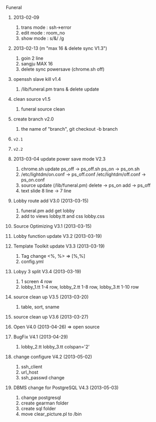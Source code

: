 Funeral

1. 2013-02-09
   1) trans mode : ssh->error
   2) edit mode : room_no
   3) show mode : s/\&/&nbsp;/g

2. 2013-02-13 (m "max 16 & delete sync V1.3")
   1) goin 2 line
   2) sangju MAX 16
   3) delete sync powersave (chrome.sh off)

3. openssh slave kill v1.4
   1) /lib/funeral.pm  trans & delete update

4. clean source v1.5
   1) funeral source clean

5. create branch v2.0
   1) the name of "branch", git checkout -b branch
6.     v2.1
7.     v2.2
8. 2013-03-04 update power save mode V2.3
   1) chrome.sh update
          ps_off  ->   ps_off.sh
          ps_on   ->   ps_on.sh
   2) /etc/lightdm/on.conf   -> ps_off.conf
      /etc/lightdm/off.conf  -> ps_on.conf
   3) source update (/lib/funeral.pm)
         delete    -> ps_on
         add       -> ps_off
   4) text slide   8 line -> 7 line

9. Lobby route add V3.0 (2013-03-15)
   1) funeral.pm add get lobby
   2) add to views  lobby.tt and css lobby.css

10. Source Optimizing V3.1 (2013-03-15)

11. Lobby function update V3.2 (2013-03-19)

12. Template Toolkit update V3.3 (2013-03-19)
    1) Tag change <%, %> => [%,%]
    2) config.yml

13. Lobyy 3 split V3.4 (2013-03-19)
    1) 1 screen 4 row
    2) lobby_1.tt 1-4 row, lobby_2.tt 1-8 row, lobby_3.tt 1-10 row

14. source clean up V3.5 (2013-03-20)
    1) table, sort, sname

15. source clean up V3.6 (2013-03-27)

16. Open V4.0 (2013-04-26)
    => open source
    
17. BugFix V4.1  (2013-04-29)
    1) lobby_2.tt lobby_3.tt colspan=\'2\'
    
18. change configure   V4.2  (2013-05-02)
    1) ssh_client 
    2) url_host
    3) ssh_passwd change  
    
19. DBMS change for PostgreSQL V4.3 (2013-05-03)
    1) change postgresql
    2) create gearman folder
    3) create sql folder
    4) move clear_picture.pl to /bin